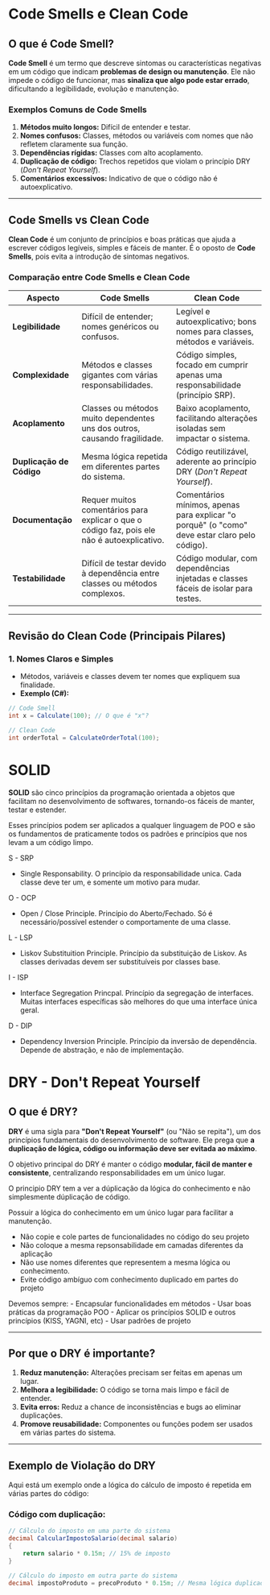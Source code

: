 # Code Smells e Clean Code

## **O que é Code Smell?**
**Code Smell** é um termo que descreve sintomas ou características negativas em um código que indicam **problemas de design ou manutenção**. Ele não impede o código de funcionar, mas **sinaliza que algo pode estar errado**, dificultando a legibilidade, evolução e manutenção.

### **Exemplos Comuns de Code Smells**
1. **Métodos muito longos:** Difícil de entender e testar.
2. **Nomes confusos:** Classes, métodos ou variáveis com nomes que não refletem claramente sua função.
3. **Dependências rígidas:** Classes com alto acoplamento.
4. **Duplicação de código:** Trechos repetidos que violam o princípio DRY (*Don't Repeat Yourself*).
5. **Comentários excessivos:** Indicativo de que o código não é autoexplicativo.

---

## **Code Smells vs Clean Code**

**Clean Code** é um conjunto de princípios e boas práticas que ajuda a escrever códigos legíveis, simples e fáceis de manter. É o oposto de **Code Smells**, pois evita a introdução de sintomas negativos.

### **Comparação entre Code Smells e Clean Code**

| **Aspecto**               | **Code Smells**                                                                                   | **Clean Code**                                                                                            |
|---------------------------|---------------------------------------------------------------------------------------------------|----------------------------------------------------------------------------------------------------------|
| **Legibilidade**          | Difícil de entender; nomes genéricos ou confusos.                                                | Legível e autoexplicativo; bons nomes para classes, métodos e variáveis.                                |
| **Complexidade**          | Métodos e classes gigantes com várias responsabilidades.                                         | Código simples, focado em cumprir apenas uma responsabilidade (princípio SRP).                          |
| **Acoplamento**           | Classes ou métodos muito dependentes uns dos outros, causando fragilidade.                       | Baixo acoplamento, facilitando alterações isoladas sem impactar o sistema.                              |
| **Duplicação de Código**  | Mesma lógica repetida em diferentes partes do sistema.                                           | Código reutilizável, aderente ao princípio DRY (*Don't Repeat Yourself*).                               |
| **Documentação**          | Requer muitos comentários para explicar o que o código faz, pois ele não é autoexplicativo.      | Comentários mínimos, apenas para explicar "o porquê" (o "como" deve estar claro pelo código).           |
| **Testabilidade**         | Difícil de testar devido à dependência entre classes ou métodos complexos.                       | Código modular, com dependências injetadas e classes fáceis de isolar para testes.                      |

---

## **Revisão do Clean Code (Principais Pilares)**

### 1. **Nomes Claros e Simples**
- Métodos, variáveis e classes devem ter nomes que expliquem sua finalidade.
- **Exemplo (C#):**

```csharp
// Code Smell
int x = Calculate(100); // O que é "x"?

// Clean Code
int orderTotal = CalculateOrderTotal(100);
```

# SOLID

**SOLID** são cinco princípios da programação orientada a objetos que facilitam no desenvolvimento de softwares, tornando-os fáceis de manter, testar e estender.

Esses princípios podem ser aplicados a qualquer linguagem de POO e são os fundamentos de praticamente todos os padrões e princípios que nos levam a um código limpo.

S - SRP
 * Single Responsability. O princípio da responsabilidade unica. Cada classe deve ter um, e somente um motivo para mudar.

O - OCP
 * Open / Close Principle. Princípio do Aberto/Fechado. Só é necessário/possível estender o comportamente de uma classe.

L - LSP
 * Liskov Substituition Principle. Princípio da substituição de Liskov. As classes derivadas devem ser substituíveis por classes base.

I - ISP
 * Interface Segregation Princpal. Princípio da segregação de interfaces. Muitas interfaces específicas são melhores do que uma interface única geral.

D - DIP
 * Dependency Inversion Principle. Princípio da inversão de dependência. Depende de abstração, e não de implementação.


# DRY - Don't Repeat Yourself

## **O que é DRY?**
**DRY** é uma sigla para **"Don't Repeat Yourself"** (ou "Não se repita"), um dos princípios fundamentais do desenvolvimento de software. Ele prega que **a duplicação de lógica, código ou informação deve ser evitada ao máximo**.

O objetivo principal do DRY é manter o código **modular, fácil de manter e consistente**, centralizando responsabilidades em um único lugar.


O principio DRY tem a ver a dúplicação da lógica do conhecimento e não simplesmente dúplicação de código.

Possuir a lógica do conhecimento em um único lugar para facilitar a manutenção.

- Não copie e cole partes de funcionalidades no código do seu projeto
- Não coloque a mesma repsonsabilidade em camadas diferentes da aplicação
- Não use nomes diferentes que representem a mesma lógica ou conhecimento.
- Evite código ambíguo com conhecimento duplicado em partes do projeto

Devemos sempre:
    - Encapsular funcionalidades em métodos
    - Usar boas práticas da programação POO
    - Aplicar os princípios SOLID e outros princípios (KISS, YAGNI, etc)
    - Usar padrões de projeto

---

## **Por que o DRY é importante?**
1. **Reduz manutenção:** Alterações precisam ser feitas em apenas um lugar.
2. **Melhora a legibilidade:** O código se torna mais limpo e fácil de entender.
3. **Evita erros:** Reduz a chance de inconsistências e bugs ao eliminar duplicações.
4. **Promove reusabilidade:** Componentes ou funções podem ser usados em várias partes do sistema.

---

## **Exemplo de Violação do DRY**
Aqui está um exemplo onde a lógica do cálculo de imposto é repetida em várias partes do código:

### Código com duplicação:

```csharp
// Cálculo do imposto em uma parte do sistema
decimal CalcularImpostoSalario(decimal salario)
{
    return salario * 0.15m; // 15% de imposto
}

// Cálculo do imposto em outra parte do sistema
decimal impostoProduto = precoProduto * 0.15m; // Mesma lógica duplicada

